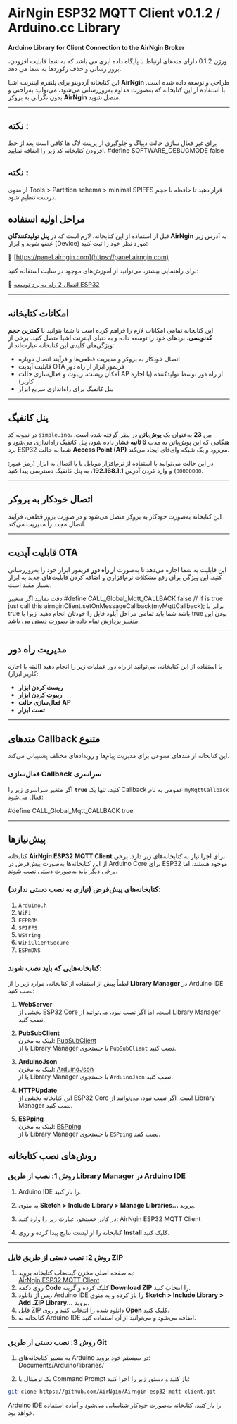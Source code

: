 # AirNgin ESP32 MQTT Client v0.1.2 / Arduino.cc Library
**Arduino Library for Client Connection to the AirNgin Broker**

ورژن 0.1.2 دارای متدهای ارتباط با پایگاه داده ابری می باشد که به شما قابلیت افزودن، بروز رسانی و حذف رکوردها به شما می دهد.

این کتابخانه آردوینو برای پلتفرم اینترنت اشیا **AirNgin** طراحی و توسعه داده شده است. با استفاده از این کتابخانه که به‌صورت مداوم به‌روزرسانی می‌شود، می‌توانید به‌راحتی و بدون نگرانی به بروکر **AirNgin** متصل شوید.

---

## نکته :
برای غیر فعال سازی حالت دیباگ و جلوگیری از پرینت لاگ ها کافی است بعد از خط افزودن کتابخانه کد زیر را اضافه نمایید.
#define SOFTWARE_DEBUGMODE false

## نکته :
از منوی Tools > Partition schema > minimal SPIFFS قرار دهید تا حافظه با حجم درست تنظیم شود.


## مراحل اولیه استفاده
قبل از استفاده از این کتابخانه، لازم است که در **پنل تولیدکنندگان AirNgin** به آدرس زیر عضو شوید و ابزار (Device) مورد نظر خود را ثبت کنید:

🔗 [https://panel.airngin.com](https://panel.airngin.com)

برای راهنمایی بیشتر، می‌توانید از آموزش‌های موجود در سایت استفاده کنید:

🔗 [اتصال 2 رله به برد توسعه ESP32](https://airngin.com/%d8%a7%d8%aa%d8%b5%d8%a7%d9%84-2-%d8%b1%d9%84%d9%87-%d8%a8%d8%b1%d8%af-%d8%a8%d8%a7-%d8%a8%d8%b1%d8%af-%d8%aa%d9%88%d8%b3%d8%b9%d9%87-esp32-wroom-32d-%d8%a8%d8%a7-%da%a9%d8%aa%d8%a7%d8%a8/)

---

## امکانات کتابخانه
این کتابخانه تمامی امکانات لازم را فراهم کرده است تا شما بتوانید با **کمترین حجم کدنویسی**، بردهای خود را توسعه داده و به دنیای اینترنت اشیا متصل کنید. برخی از ویژگی‌های کلیدی این کتابخانه عبارت‌اند از:

- اتصال خودکار به بروکر و مدیریت قطعی‌ها و فرآیند اتصال دوباره
- قابلیت آپدیت OTA فریمور ابزار از راه دور
- امکان ریست، ریبوت و فعال‌سازی حالت AP از راه دور توسط تولیدکننده (با اجازه کاربر)
- پنل کانفیگ برای راه‌اندازی سریع ابزار

---

## پنل کانفیگ
در نمونه کد `simple.ino`، پین **23** به‌عنوان یک **پوش‌باتن** در نظر گرفته شده است. هنگامی که این پوش‌باتن به مدت **6 ثانیه** فشار داده شود، پنل کانفیگ راه‌اندازی می‌شود و برد ESP32 شما به حالت **Access Point (AP)** می‌رود و یک شبکه وای‌فای ایجاد می‌کند.

در این حالت می‌توانید با استفاده از نرم‌افزار موبایل یا با اتصال به ابزار (رمز عبور: `00000000`) و وارد کردن آدرس **192.168.1.1**، به پنل کانفیگ دسترسی پیدا کنید.

---

## اتصال خودکار به بروکر
این کتابخانه به‌صورت خودکار به بروکر متصل می‌شود و در صورت بروز قطعی، فرآیند اتصال مجدد را مدیریت می‌کند.

---

## قابلیت آپدیت OTA
این قابلیت به شما اجازه می‌دهد تا به‌صورت **از راه دور** فریمور ابزار خود را به‌روزرسانی کنید. این ویژگی برای رفع مشکلات نرم‌افزاری و اضافه کردن قابلیت‌های جدید به ابزار بسیار مفید است.

دقت نمایید اگر متغییر #define CALL_Global_Mqtt_CALLBACK false // if is true just call this airnginClient.setOnMessageCallback(myMqttCallback); برابر با true باشد شما باید تمامی مراحل آپلود فایل را خودتان انجام دهید. زیرا با true بودن این متغییر پردازش تمام داده ها بصورت دستی می باشد.


---

## مدیریت راه دور
با استفاده از این کتابخانه، می‌توانید از راه دور عملیات زیر را انجام دهید (البته با اجازه کاربر ابزار):

- **ریست کردن ابزار**
- **ریبوت کردن ابزار**
- **فعال‌سازی حالت AP**
- **تست ابزار**

---

## متدهای Callback متنوع
این کتابخانه از متدهای متنوعی برای مدیریت پیام‌ها و رویدادهای مختلف پشتیبانی می‌کند.

### فعال‌سازی Callback سراسری
اگر متغیر سراسری زیر را **`true`** کنید، تنها یک Callback عمومی به نام `myMqttCallback` فعال می‌شود:


#define CALL_Global_Mqtt_CALLBACK true

---


## پیش‌نیازها

کتابخانه **AirNgin ESP32 MQTT Client** برای اجرا نیاز به کتابخانه‌های زیر دارد. برخی از این کتابخانه‌ها به‌صورت پیش‌فرض در Arduino Core برای ESP32 موجود هستند، اما برخی دیگر باید به‌صورت دستی نصب شوند.

### کتابخانه‌های پیش‌فرض (نیازی به نصب دستی ندارند):

1. `Arduino.h`  
2. `WiFi`  
3. `EEPROM`  
4. `SPIFFS`  
5. `WString`  
6. `WiFiClientSecure`  
7. `ESPmDNS`

### کتابخانه‌هایی که باید نصب شوند:

لطفاً پیش از استفاده از کتابخانه، موارد زیر را از **Library Manager** در Arduino IDE نصب کنید:

1. **WebServer**  
   بخشی از ESP32 Core است، اما اگر نصب نبود، می‌توانید از Library Manager نصب کنید.

2. **PubSubClient**  
   لینک به مخزن: [PubSubClient](https://github.com/knolleary/pubsubclient)  
   یا از Library Manager با جستجوی `PubSubClient` نصب کنید.

3. **ArduinoJson**  
   لینک به مخزن: [ArduinoJson](https://github.com/bblanchon/ArduinoJson)  
   یا از Library Manager با جستجوی `ArduinoJson` نصب کنید.

4. **HTTPUpdate**  
   این کتابخانه بخشی از ESP32 Core است. اگر نصب نبود، می‌توانید از Library Manager نصب کنید.

5. **ESPping**  
   لینک به مخزن: [ESPping](https://github.com/dancol90/ESPping)  
   یا از Library Manager با جستجوی `ESPping` نصب کنید.




## **روش‌های نصب کتابخانه**

### **روش 1: نصب از طریق Library Manager در Arduino IDE**

1. Arduino IDE را باز کنید.
2. به منوی **Sketch > Include Library > Manage Libraries...** بروید.
3. در کادر جستجو، عبارت زیر را وارد کنید:
AirNgin ESP32 MQTT Client

4. کتابخانه را از لیست نتایج پیدا کرده و روی **Install** کلیک کنید.

---

### **روش 2: نصب دستی از طریق فایل ZIP**

1. به صفحه اصلی مخزن گیت‌هاب کتابخانه بروید:  
[AirNgin ESP32 MQTT Client](https://github.com/AirNgin/Airngin-esp32-mqtt-client)
2. روی دکمه **Code** کلیک کرده و گزینه **Download ZIP** را انتخاب کنید.
3. پس از دانلود، Arduino IDE را باز کرده و به منوی **Sketch > Include Library > Add .ZIP Library...** بروید.
4. فایل ZIP دانلود شده را انتخاب کنید و روی **Open** کلیک کنید.
5. کتابخانه به Arduino IDE اضافه می‌شود و می‌توانید از آن استفاده کنید.

---

### **روش 3: نصب دستی از طریق Git**

1. به مسیر کتابخانه‌های Arduino در سیستم خود بروید:
Documents/Arduino/libraries/


2. یک ترمینال یا Command Prompt باز کنید و دستور زیر را اجرا کنید:
```bash
git clone https://github.com/AirNgin/Airngin-esp32-mqtt-client.git
```

Arduino IDE را باز کنید. کتابخانه به‌صورت خودکار شناسایی می‌شود و آماده استفاده خواهد بود.


